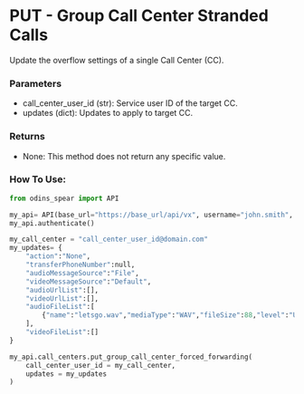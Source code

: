 # PUT - Group Call Center Stranded Calls

Update the overflow settings of a single Call Center (CC).

### Parameters&#x20;

* call\_center\_user\_id (str): Service user ID of the target CC.&#x20;
* updates (dict): Updates to apply to target CC.

### Returns

* None: This method does not return any specific value.

### How To Use:

```python
from odins_spear import API

my_api= API(base_url="https://base_url/api/vx", username="john.smith", password="ODIN_INSTANCE_1")
my_api.authenticate()

my_call_center = "call_center_user_id@domain.com"
my_updates= {
	"action":"None",
	"transferPhoneNumber":null,
	"audioMessageSource":"File",
	"videoMessageSource":"Default",
	"audioUrlList":[],
	"videoUrlList":[],
	"audioFileList":[
		{"name":"letsgo.wav","mediaType":"WAV","fileSize":88,"level":"User"}
	],
	"videoFileList":[]
}

my_api.call_centers.put_group_call_center_forced_forwarding(
    call_center_user_id = my_call_center,
    updates = my_updates
)
```
